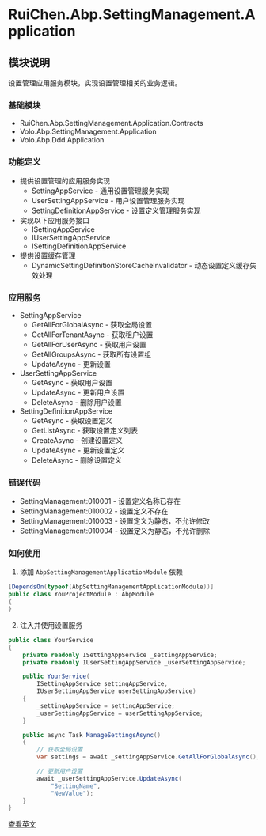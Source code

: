 # RuiChen.Abp.SettingManagement.Application

## 模块说明

设置管理应用服务模块，实现设置管理相关的业务逻辑。

### 基础模块

* RuiChen.Abp.SettingManagement.Application.Contracts
* Volo.Abp.SettingManagement.Application
* Volo.Abp.Ddd.Application

### 功能定义

* 提供设置管理的应用服务实现
  * SettingAppService - 通用设置管理服务实现
  * UserSettingAppService - 用户设置管理服务实现
  * SettingDefinitionAppService - 设置定义管理服务实现
* 实现以下应用服务接口
  * ISettingAppService
  * IUserSettingAppService
  * ISettingDefinitionAppService
* 提供设置缓存管理
  * DynamicSettingDefinitionStoreCacheInvalidator - 动态设置定义缓存失效处理

### 应用服务

* SettingAppService
  * GetAllForGlobalAsync - 获取全局设置
  * GetAllForTenantAsync - 获取租户设置
  * GetAllForUserAsync - 获取用户设置
  * GetAllGroupsAsync - 获取所有设置组
  * UpdateAsync - 更新设置
* UserSettingAppService
  * GetAsync - 获取用户设置
  * UpdateAsync - 更新用户设置
  * DeleteAsync - 删除用户设置
* SettingDefinitionAppService
  * GetAsync - 获取设置定义
  * GetListAsync - 获取设置定义列表
  * CreateAsync - 创建设置定义
  * UpdateAsync - 更新设置定义
  * DeleteAsync - 删除设置定义

### 错误代码

* SettingManagement:010001 - 设置定义名称已存在
* SettingManagement:010002 - 设置定义不存在
* SettingManagement:010003 - 设置定义为静态，不允许修改
* SettingManagement:010004 - 设置定义为静态，不允许删除

### 如何使用

1. 添加 `AbpSettingManagementApplicationModule` 依赖

```csharp
[DependsOn(typeof(AbpSettingManagementApplicationModule))]
public class YouProjectModule : AbpModule
{
}
```

2. 注入并使用设置服务

```csharp
public class YourService
{
    private readonly ISettingAppService _settingAppService;
    private readonly IUserSettingAppService _userSettingAppService;

    public YourService(
        ISettingAppService settingAppService,
        IUserSettingAppService userSettingAppService)
    {
        _settingAppService = settingAppService;
        _userSettingAppService = userSettingAppService;
    }

    public async Task ManageSettingsAsync()
    {
        // 获取全局设置
        var settings = await _settingAppService.GetAllForGlobalAsync();

        // 更新用户设置
        await _userSettingAppService.UpdateAsync(
            "SettingName",
            "NewValue");
    }
}
```

[查看英文](README.EN.md)

